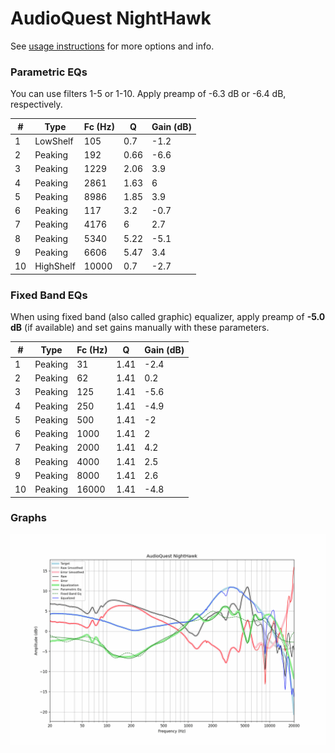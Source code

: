 # AudioQuest NightHawk
See [usage instructions](https://github.com/jaakkopasanen/AutoEq#usage) for more options and info.

### Parametric EQs
You can use filters 1-5 or 1-10. Apply preamp of -6.3 dB or -6.4 dB, respectively.

|   # | Type      |   Fc (Hz) |    Q |   Gain (dB) |
|-----|-----------|-----------|------|-------------|
|   1 | LowShelf  |       105 | 0.7  |        -1.2 |
|   2 | Peaking   |       192 | 0.66 |        -6.6 |
|   3 | Peaking   |      1229 | 2.06 |         3.9 |
|   4 | Peaking   |      2861 | 1.63 |         6   |
|   5 | Peaking   |      8986 | 1.85 |         3.9 |
|   6 | Peaking   |       117 | 3.2  |        -0.7 |
|   7 | Peaking   |      4176 | 6    |         2.7 |
|   8 | Peaking   |      5340 | 5.22 |        -5.1 |
|   9 | Peaking   |      6606 | 5.47 |         3.4 |
|  10 | HighShelf |     10000 | 0.7  |        -2.7 |

### Fixed Band EQs
When using fixed band (also called graphic) equalizer, apply preamp of **-5.0 dB** (if available) and set gains manually with these parameters.

|   # | Type    |   Fc (Hz) |    Q |   Gain (dB) |
|-----|---------|-----------|------|-------------|
|   1 | Peaking |        31 | 1.41 |        -2.4 |
|   2 | Peaking |        62 | 1.41 |         0.2 |
|   3 | Peaking |       125 | 1.41 |        -5.6 |
|   4 | Peaking |       250 | 1.41 |        -4.9 |
|   5 | Peaking |       500 | 1.41 |        -2   |
|   6 | Peaking |      1000 | 1.41 |         2   |
|   7 | Peaking |      2000 | 1.41 |         4.2 |
|   8 | Peaking |      4000 | 1.41 |         2.5 |
|   9 | Peaking |      8000 | 1.41 |         2.6 |
|  10 | Peaking |     16000 | 1.41 |        -4.8 |

### Graphs
![](./AudioQuest%20NightHawk.png)
